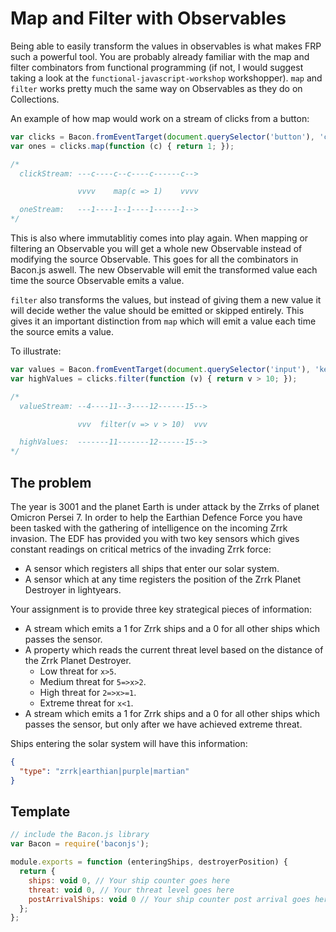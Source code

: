 # Map and Filter with Observables

Being able to easily transform the values in observables is what makes FRP
such a powerful tool. You are probably already familiar with the map and
filter combinators from functional programming (if not, I would suggest taking
a look at the `functional-javascript-workshop` workshopper). `map` and
`filter` works pretty much the same way on Observables as they do on
Collections.

An example of how map would work on a stream of clicks from a button:
```js
var clicks = Bacon.fromEventTarget(document.querySelector('button'), 'clicks');
var ones = clicks.map(function (c) { return 1; });

/*
  clickStream: ---c----c--c----c------c-->

               vvvv    map(c => 1)    vvvv

  oneStream:   ---1----1--1----1------1-->
*/
```

This is also where immutablitiy comes into play again. When mapping or
filtering an Observable you will get a whole new Observable instead of
modifying the source Observable. This goes for all the combinators in Bacon.js
aswell. The new Observable will emit the transformed value each time the
source Observable emits a value.

`filter` also transforms the values, but instead of giving them a new value it
will decide wether the value should be emitted or skipped entirely. This gives
it an important distinction from `map` which will emit a value each time the
source emits a value.

To illustrate:
```js
var values = Bacon.fromEventTarget(document.querySelector('input'), 'keyup');
var highValues = clicks.filter(function (v) { return v > 10; });

/*
  valueStream: --4----11--3----12------15-->

               vvv  filter(v => v > 10)  vvv

  highValues:  -------11-------12------15-->
*/
```

## The problem

The year is 3001 and the planet Earth is under attack by the Zrrks of planet
Omicron Persei 7. In order to help the Earthian Defence Force you have been
tasked with the gathering of intelligence on the incoming Zrrk invasion. The
EDF has provided you with two key sensors which gives constant readings on
critical metrics of the invading Zrrk force:

- A sensor which registers all ships that enter our solar system.
- A sensor which at any time registers the position of the Zrrk Planet
Destroyer in lightyears.

Your assignment is to provide three key strategical pieces of information:

- A stream which emits a 1 for Zrrk ships and a 0 for all other ships which
passes the sensor.
- A property which reads the current threat level based on the distance of the
Zrrk Planet Destroyer.
  - Low threat for `x>5`.
  - Medium threat for `5=>x>2`.
  - High threat for `2=>x>=1`.
  - Extreme threat for `x<1`.
- A stream which emits a 1 for Zrrk ships and a 0 for all other ships which
passes the sensor, but only after we have achieved extreme threat.

Ships entering the solar system will have this information:
```json
{
  "type": "zrrk|earthian|purple|martian"
}
```

## Template


```js
// include the Bacon.js library
var Bacon = require('baconjs');

module.exports = function (enteringShips, destroyerPosition) {
  return {
    ships: void 0, // Your ship counter goes here
    threat: void 0, // Your threat level goes here
    postArrivalShips: void 0 // Your ship counter post arrival goes here
  };
};
```
